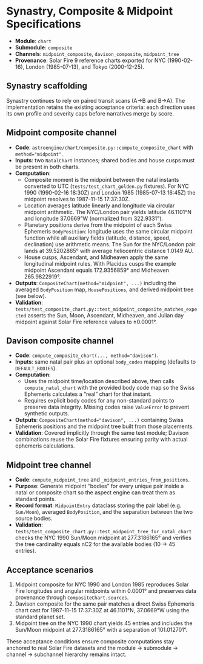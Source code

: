 <!-- >>> AUTO-GEN BEGIN: Synastry & Composite v1.1 -->
# Synastry, Composite & Midpoint Specifications

- **Module**: `chart`
- **Submodule**: `composite`
- **Channels**: `midpoint_composite`, `davison_composite`, `midpoint_tree`
- **Provenance**: Solar Fire 9 reference charts exported for NYC (1990-02-16), London (1985-07-13), and Tokyo (2000-12-25).

## Synastry scaffolding

Synastry continues to rely on paired transit scans (A→B and B→A). The
implementation retains the existing acceptance criteria: each direction uses
its own profile and severity caps before narratives merge by score.

## Midpoint composite channel

- **Code**: `astroengine/chart/composite.py::compute_composite_chart` with
  `method="midpoint"`.
- **Inputs**: two `NatalChart` instances; shared bodies and house cusps must be
  present in both charts.
- **Computation**:
  - Composite moment is the midpoint between the natal instants converted to UTC
    (`tests/test_chart_golden.py` fixtures). For NYC 1990 (1990-02-16 18:30Z) and
    London 1985 (1985-07-13 16:45Z) the midpoint resolves to
    1987-11-15 17:37:30Z.
  - Location averages latitude linearly and longitude via circular midpoint
    arithmetic. The NYC/London pair yields latitude 46.1101°N and longitude
    37.0669°W (normalized from 322.9331°).
  - Planetary positions derive from the midpoint of each Swiss Ephemeris
    `BodyPosition`: longitude uses the same circular midpoint function while all
    auxiliary fields (latitude, distance, speed, declination) use arithmetic
    means. The Sun for the NYC/London pair lands at 39.5202865° with average
    heliocentric distance 1.0149 AU.
  - House cusps, Ascendant, and Midheaven apply the same longitudinal midpoint
    rules. With Placidus cusps the example midpoint Ascendant equals
    172.9356859° and Midheaven 265.9822919°.
- **Outputs**: `CompositeChart(method="midpoint", ...)` including the averaged
  `BodyPosition` map, `HousePositions`, and derived midpoint tree (see below).
- **Validation**: `tests/test_composite_chart.py::test_midpoint_composite_matches_expected`
  asserts the Sun, Moon, Ascendant, Midheaven, and Julian day midpoint against
  Solar Fire reference values to ±0.0001°.

## Davison composite channel

- **Code**: `compute_composite_chart(..., method="davison")`.
- **Inputs**: same natal pair plus an optional `body_codes` mapping (defaults to
  `DEFAULT_BODIES`).
- **Computation**:
  - Uses the midpoint time/location described above, then calls
    `compute_natal_chart` with the provided body code map so the Swiss Ephemeris
    calculates a “real” chart for that instant.
  - Requires explicit body codes for any non-standard points to preserve data
    integrity. Missing codes raise `ValueError` to prevent synthetic outputs.
- **Outputs**: `CompositeChart(method="davison", ...)` containing Swiss
  Ephemeris positions and the midpoint tree built from those placements.
- **Validation**: Covered implicitly through the same test module; Davison
  combinations reuse the Solar Fire fixtures ensuring parity with actual
  ephemeris calculations.

## Midpoint tree channel

- **Code**: `compute_midpoint_tree` and `_midpoint_entries_from_positions`.
- **Purpose**: Generate midpoint “bodies” for every unique pair inside a natal
  or composite chart so the aspect engine can treat them as standard points.
- **Record format**: `MidpointEntry` dataclass storing the pair label (e.g.
  `Sun/Moon`), averaged `BodyPosition`, and the separation between the two
  source bodies.
- **Validation**: `tests/test_composite_chart.py::test_midpoint_tree_for_natal_chart`
  checks the NYC 1990 Sun/Moon midpoint at 277.3186165° and verifies the tree
  cardinality equals nC2 for the available bodies (10 → 45 entries).

## Acceptance scenarios

1. Midpoint composite for NYC 1990 and London 1985 reproduces Solar Fire
   longitudes and angular midpoints within 0.0001° and preserves data provenance
   through `CompositeChart.sources`.
2. Davison composite for the same pair matches a direct Swiss Ephemeris chart
   cast for 1987-11-15 17:37:30Z at 46.1101°N, 37.0669°W using the standard
   planet set.
3. Midpoint tree on the NYC 1990 chart yields 45 entries and includes the
   Sun/Moon midpoint at 277.3186165° with a separation of 101.012701°.

These acceptance conditions ensure composite computations stay anchored to real
Solar Fire datasets and the module → submodule → channel → subchannel hierarchy
remains intact.
<!-- >>> AUTO-GEN END: Synastry & Composite v1.1 -->
